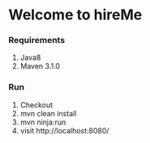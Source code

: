 # Welcome to **hireMe**

### Requirements
1. Java8
2. Maven 3.1.0

### Run
1. Checkout
2. mvn clean install
3. mvn ninja:run
4. visit http://localhost:8080/
